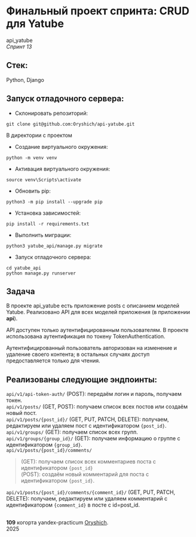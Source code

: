 # Финальный проект спринта: CRUD для Yatube  
api_yatube  
_Спринт 13_
## Стек:
Python, Django  

## Запуск отладочного сервера:
- Склонировать репозиторий:
```commandline
git clone git@github.com:Oryshich/api-yatube.git
```
В директории с проектом
- Создание виртуального окружения:
```commandline
python -m venv venv
```
- Активация виртуального окружения:
```commandline
source venv\Scripts\activate  
```
- Обновить pip:
```commandline
python3 -m pip install --upgrade pip
```
- Установка зависимостей:
```commandline
pip install -r requirements.txt
```
- Выполнить миграции:
```
python3 yatube_api/manage.py migrate
```
- Запуск отладочного сервера:
```commandline
cd yatube_api
python manage.py runserver
```

## Задача  
В проекте api_yatube есть приложение posts с описанием моделей Yatube.
Реализовано API для всех моделей приложения (в приложении **api**).

API доступен только аутентифицированным пользователям. В проекте 
использована аутентификация по токену TokenAuthentication.

Аутентифицированный пользователь авторизован на изменение и удаление своего контента; 
в остальных случаях доступ предоставляется только для чтения. 

## Реализованы следующие эндпоинты:


```api/v1/api-token-auth/``` (POST): передаём логин и пароль, получаем токен.  
```api/v1/posts/``` (GET, POST): получаем список всех постов или создаём новый пост.  
```api/v1/posts/{post_id}/``` (GET, PUT, PATCH, DELETE): получаем, редактируем или удаляем пост с идентификатором ```{post_id}```.  
```api/v1/groups/``` (GET): получаем список всех групп.  
```api/v1/groups/{group_id}/``` (GET): получаем информацию о группе с идентификатором ```{group_id}```.  
```api/v1/posts/{post_id}/comments/```  
>(GET): получаем список всех комментариев поста с идентификатором ```{post_id}```   
>(POST): создаём новый комментарий для поста с идентификатором ```{post_id}```.   

```api/v1/posts/{post_id}/comments/{comment_id}/``` (GET, PUT, PATCH, DELETE): получаем, редактируем или удаляем комментарий с идентификатором ```{comment_id}``` в посте с id=post_id.

## 
__109__ когорта yandex-practicum [Oryshich](https://github.com/Oryshich).  
2025